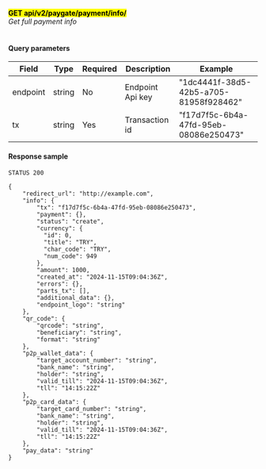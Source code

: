 **<mark>GET api/v2/paygate/payment/info/</mark><br/>**
*Get full payment info<br/><br/>*

#### Query parameters

| Field    | Type          | Required | Description      | Example                                |
|----------|---------------|----------|------------------|----------------------------------------|
| endpoint | string <uuid> | No       | Endpoint Api key | "1dc4441f-38d5-42b5-a705-81958f928462" |
| tx       | string <uuid> | Yes      | Transaction id   | "f17d7f5c-6b4a-47fd-95eb-08086e250473" | 

#### Response sample
```
STATUS 200

{
    "redirect_url": "http://example.com",
    "info": {
        "tx": "f17d7f5c-6b4a-47fd-95eb-08086e250473",
        "payment": {},
        "status": "create",
        "currency": {
          "id": 0,
          "title": "TRY",
          "char_code": "TRY",
          "num_code": 949
        },
        "amount": 1000,
        "created_at": "2024-11-15T09:04:36Z",
        "errors": {},
        "parts_tx": [],
        "additional_data": {},
        "endpoint_logo": "string"
    },
    "qr_code": {
        "qrcode": "string",
        "beneficiary": "string",
        "format": "string"
    },
    "p2p_wallet_data": {
        "target_account_number": "string",
        "bank_name": "string",
        "holder": "string",
        "valid_till": "2024-11-15T09:04:36Z",
        "tll": "14:15:22Z"
    },
    "p2p_card_data": {
        "target_card_number": "string",
        "bank_name": "string",
        "holder": "string",
        "valid_till": "2024-11-15T09:04:36Z",
        "tll": "14:15:22Z"
    },
    "pay_data": "string"
}
```